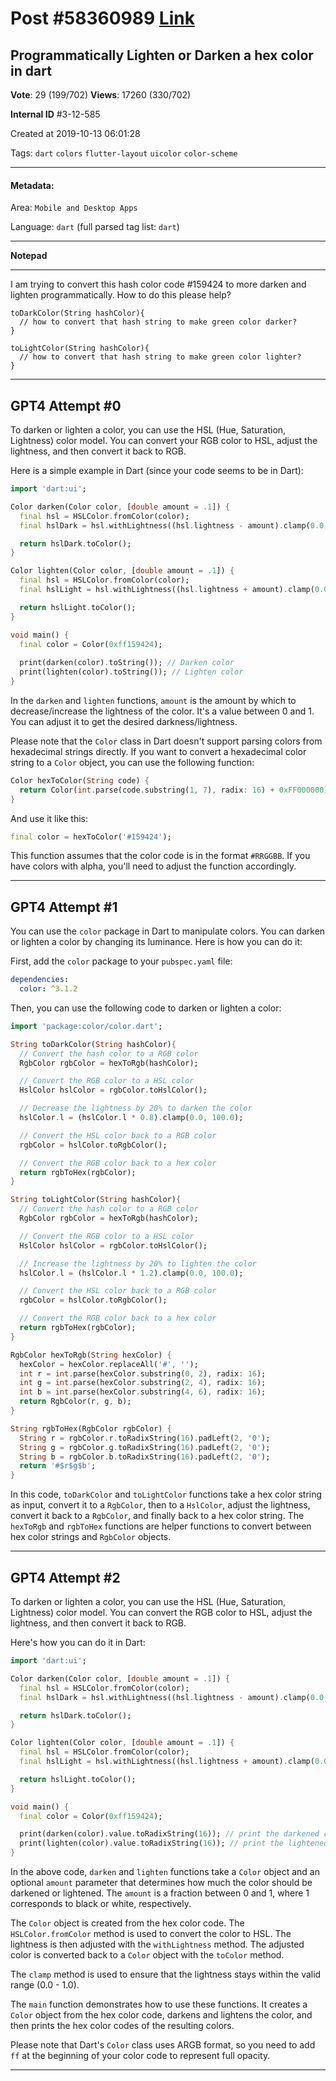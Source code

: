 
# Post \#58360989 [Link](https://stackoverflow.com/questions/58360989/)

## Programmatically Lighten or Darken a hex color in dart

**Vote**: 29 (199/702) **Views**: 17260 (330/702) 

**Internal ID** \#3-12-585

Created at 2019-10-13 06:01:28

Tags: `dart` `colors` `flutter-layout` `uicolor` `color-scheme`

----------

#### Metadata:

Area: `Mobile and Desktop Apps`

Language: `dart` (full parsed tag list: `dart`)

----------

**Notepad**


----------

I am trying to convert this hash color code #159424   to more darken and lighten programmatically. How to do this please help?



```
toDarkColor(String hashColor){
  // how to convert that hash string to make green color darker?
}
```




```
toLightColor(String hashColor){
  // how to convert that hash string to make green color lighter? 
}
```



----------
        
## GPT4 Attempt \#0

To darken or lighten a color, you can use the HSL (Hue, Saturation, Lightness) color model. You can convert your RGB color to HSL, adjust the lightness, and then convert it back to RGB.

Here is a simple example in Dart (since your code seems to be in Dart):

```dart
import 'dart:ui';

Color darken(Color color, [double amount = .1]) {
  final hsl = HSLColor.fromColor(color);
  final hslDark = hsl.withLightness((hsl.lightness - amount).clamp(0.0, 1.0));

  return hslDark.toColor();
}

Color lighten(Color color, [double amount = .1]) {
  final hsl = HSLColor.fromColor(color);
  final hslLight = hsl.withLightness((hsl.lightness + amount).clamp(0.0, 1.0));

  return hslLight.toColor();
}

void main() {
  final color = Color(0xff159424);
  
  print(darken(color).toString()); // Darken color
  print(lighten(color).toString()); // Lighten color
}
```

In the `darken` and `lighten` functions, `amount` is the amount by which to decrease/increase the lightness of the color. It's a value between 0 and 1. You can adjust it to get the desired darkness/lightness.

Please note that the `Color` class in Dart doesn't support parsing colors from hexadecimal strings directly. If you want to convert a hexadecimal color string to a `Color` object, you can use the following function:

```dart
Color hexToColor(String code) {
  return Color(int.parse(code.substring(1, 7), radix: 16) + 0xFF000000);
}
```

And use it like this:

```dart
final color = hexToColor('#159424');
```

This function assumes that the color code is in the format `#RRGGBB`. If you have colors with alpha, you'll need to adjust the function accordingly.

--------

## GPT4 Attempt \#1

You can use the `color` package in Dart to manipulate colors. You can darken or lighten a color by changing its luminance. Here is how you can do it:

First, add the `color` package to your `pubspec.yaml` file:

```yaml
dependencies:
  color: ^3.1.2
```

Then, you can use the following code to darken or lighten a color:

```dart
import 'package:color/color.dart';

String toDarkColor(String hashColor){
  // Convert the hash color to a RGB color
  RgbColor rgbColor = hexToRgb(hashColor);

  // Convert the RGB color to a HSL color
  HslColor hslColor = rgbColor.toHslColor();

  // Decrease the lightness by 20% to darken the color
  hslColor.l = (hslColor.l * 0.8).clamp(0.0, 100.0);

  // Convert the HSL color back to a RGB color
  rgbColor = hslColor.toRgbColor();

  // Convert the RGB color back to a hex color
  return rgbToHex(rgbColor);
}

String toLightColor(String hashColor){
  // Convert the hash color to a RGB color
  RgbColor rgbColor = hexToRgb(hashColor);

  // Convert the RGB color to a HSL color
  HslColor hslColor = rgbColor.toHslColor();

  // Increase the lightness by 20% to lighten the color
  hslColor.l = (hslColor.l * 1.2).clamp(0.0, 100.0);

  // Convert the HSL color back to a RGB color
  rgbColor = hslColor.toRgbColor();

  // Convert the RGB color back to a hex color
  return rgbToHex(rgbColor);
}

RgbColor hexToRgb(String hexColor) {
  hexColor = hexColor.replaceAll('#', '');
  int r = int.parse(hexColor.substring(0, 2), radix: 16);
  int g = int.parse(hexColor.substring(2, 4), radix: 16);
  int b = int.parse(hexColor.substring(4, 6), radix: 16);
  return RgbColor(r, g, b);
}

String rgbToHex(RgbColor rgbColor) {
  String r = rgbColor.r.toRadixString(16).padLeft(2, '0');
  String g = rgbColor.g.toRadixString(16).padLeft(2, '0');
  String b = rgbColor.b.toRadixString(16).padLeft(2, '0');
  return '#$r$g$b';
}
```

In this code, `toDarkColor` and `toLightColor` functions take a hex color string as input, convert it to a `RgbColor`, then to a `HslColor`, adjust the lightness, convert it back to a `RgbColor`, and finally back to a hex color string. The `hexToRgb` and `rgbToHex` functions are helper functions to convert between hex color strings and `RgbColor` objects.

--------

## GPT4 Attempt \#2

To darken or lighten a color, you can use the HSL (Hue, Saturation, Lightness) color model. You can convert the RGB color to HSL, adjust the lightness, and then convert it back to RGB.

Here's how you can do it in Dart:

```dart
import 'dart:ui';

Color darken(Color color, [double amount = .1]) {
  final hsl = HSLColor.fromColor(color);
  final hslDark = hsl.withLightness((hsl.lightness - amount).clamp(0.0, 1.0));

  return hslDark.toColor();
}

Color lighten(Color color, [double amount = .1]) {
  final hsl = HSLColor.fromColor(color);
  final hslLight = hsl.withLightness((hsl.lightness + amount).clamp(0.0, 1.0));

  return hslLight.toColor();
}

void main() {
  final color = Color(0xff159424);

  print(darken(color).value.toRadixString(16)); // print the darkened color
  print(lighten(color).value.toRadixString(16)); // print the lightened color
}
```

In the above code, `darken` and `lighten` functions take a `Color` object and an optional `amount` parameter that determines how much the color should be darkened or lightened. The `amount` is a fraction between 0 and 1, where 1 corresponds to black or white, respectively.

The `Color` object is created from the hex color code. The `HSLColor.fromColor` method is used to convert the color to HSL. The lightness is then adjusted with the `withLightness` method. The adjusted color is converted back to a `Color` object with the `toColor` method.

The `clamp` method is used to ensure that the lightness stays within the valid range (0.0 - 1.0).

The `main` function demonstrates how to use these functions. It creates a `Color` object from the hex color code, darkens and lightens the color, and then prints the hex color codes of the resulting colors.

Please note that Dart's `Color` class uses ARGB format, so you need to add `ff` at the beginning of your color code to represent full opacity.

--------
